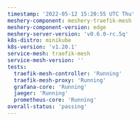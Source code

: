 ```yaml
---
timestamp: '2022-05-12 15:20:55 UTC Thu'
meshery-component: meshery-traefik-mesh
meshery-component-version: edge
meshery-server-version: 'v0.6.0-rc.5q'
k8s-distro: minikube
k8s-version: 'v1.20.1'
service-mesh: traefik-mesh
service-mesh-version: ''
tests:
  traefik-mesh-controller: 'Running'
  traefik-mesh-proxy: 'Running'
  grafana-core: 'Running'
  jaeger: 'Running'
  prometheus-core: 'Running'
overall-status: 'passing'
---
```

